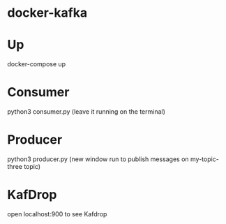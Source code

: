 # docker-kafka

# Up
docker-compose up

# Consumer
python3 consumer.py (leave it running on the terminal)

# Producer
python3 producer.py (new window run to publish messages on my-topic-three topic)


# KafDrop

open localhost:900 to see Kafdrop
